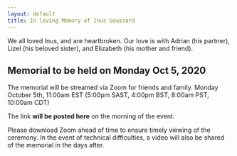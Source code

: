 ```yaml
---
layout: default
title: In loving Memory of Inus Goussard
---
```


We all loved Inus, and are heartbroken. Our love is with Adrian (his partner), Lizel (his beloved sister), and Elizabeth (his mother and friend). 

## Memorial to be held on Monday Oct 5, 2020
The memorial will be streamed via Zoom for friends and family.
Monday October 5th, 11:00am EST (5:00pm SAST, 4:00pm BST,  8:00am PST, 10:00am CDT) 

The link **will be posted here** on the morning of the event. 

Please download Zoom ahead of time to ensure timely viewing of the ceremony.  In the event of technical difficulties, a video will also be shared of the memorial in the days after. 
